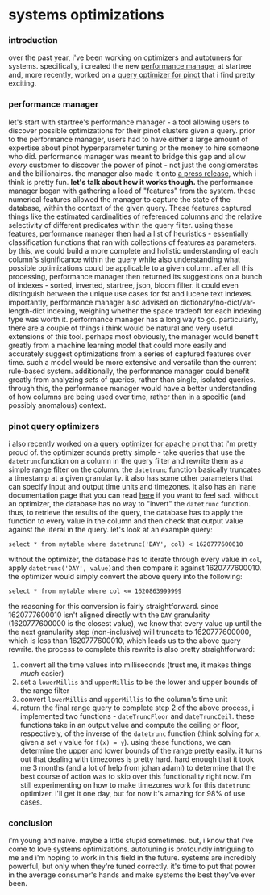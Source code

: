 # systems optimizations

### introduction
over the past year, i've been working on optimizers and autotuners for systems. specifically, i created the new [performance manager](https://startree.ai/resources/automate-real-time-operations) at startree and, more recently, worked on a [query optimizer for pinot](https://github.com/apache/pinot/pull/14385) that i find pretty exciting.

### performance manager
let's start with startree's performance manager - a tool allowing users to discover possible optimizations for their pinot clusters given a query. prior to the performance manager, users had to have either a large amount of expertise about pinot hyperparameter tuning or the money to hire someone who did. performance manager was meant to bridge this gap and allow *every* customer to discover the power of pinot - not just the conglomerates and the billionaires. the manager also made it onto [a press release](https://www.globenewswire.com/news-release/2024/11/20/2984361/0/en/StarTree-Unveils-New-Features-to-Tackle-Data-Management-and-Security-Challenges-for-Scaling-Real-Time-Analytics.html), which i think is pretty fun.
**let's talk about how it works though.**
the performance manager began with gathering a load of "features" from the system. these numerical features allowed the manager to capture the state of the database, within the context of the given query. These features captured things like the estimated cardinalities of referenced columns and the relative selectivity of different predicates within the query filter.
using these features, performance manager then had a list of heuristics - essentially classification functions that ran with collections of features as parameters. by this, we could build a more complete and holistic understanding of each column's significance within the query while also understanding what possible optimizations could be applicable to a given column.
after all this processing, performance manager then returned its suggestions on a bunch of indexes - sorted, inverted, startree, json, bloom filter. it could even distinguish between the unique use cases for fst and lucene text indexes. importantly, performance manager also advised on dictionary/no-dict/var-length-dict indexing, weighing whether the space tradeoff for each indexing type was worth it.
performance manager has a long way to go. particularly, there are a couple of things i think would be natural and very useful extensions of this tool. perhaps most obviously, the manager would benefit greatly from a machine learning model that could more easily and accurately suggest optimizations from a series of captured features over time. such a model would be more extensive and versatile than the current rule-based system. additionally, the performance manager could benefit greatly from analyzing *sets* of queries, rather than single, isolated queries. through this, the performance manager would have a better understanding of how columns are being used over time, rather than in a specific (and possibly anomalous) context.

### pinot query optimizers
i also recently worked on a [query optimizer for apache pinot](https://github.com/apache/pinot/pull/14385) that i'm pretty proud of. the optimizer sounds pretty simple - take queries that use the `datetrunc`function on a column in the query filter and rewrite them as a simple range filter on the column.
the `datetrunc` function basically truncates a timestamp at a given granularity. it also has some other parameters that can specify input and output time units and timezones. it also has an inane documentation page that you can read [here](https://docs.pinot.apache.org/configuration-reference/functions/datetrunc) if you want to feel sad.
without an optimizer, the database has no way to "invert" the `datetrunc` function. thus, to retrieve the results of the query, the database has to apply the function to every value in the column and then check that output value against the literal in the query.
let's look at an example query:
```
select * from mytable where datetrunc('DAY', col) < 1620777600010
```
without the optimizer, the database has to iterate through every value in `col`, apply `datetrunc('DAY', value)`and then compare it against 1620777600010. the optimizer would simply convert the above query into the following:
```
select * from mytable where col <= 1620863999999
```
the reasoning for this conversion is fairly straightforward. since 1620777600010 isn't aligned directly with the `DAY` granularity (1620777600000 is the closest value), we know that every value up until the the next granularity step (non-inclusive) will truncate to 1620777600000, which is less than 1620777600010, which leads us to the above query rewrite.
the process to complete this rewrite is also pretty straightforward:
1. convert all the time values into milliseconds (trust me, it makes things *much* easier)
2. set a `lowerMillis` and `upperMillis` to be the lower and upper bounds of the range filter
3. convert `lowerMillis` and `upperMillis` to the column's time unit
4. return the final range query
to complete step 2 of the above process, i implemented two functions - `dateTruncFloor` and `dateTruncCeil`. these functions take in an output value and compute the ceiling or floor, respectively, of the inverse of the `datetrunc` function (think solving for `x`, given a set `y` value for `f(x) = y`). using these functions, we can determine the upper and lower bounds of the range pretty easily.
it turns out that dealing with timezones is pretty hard. hard enough that it took me 3 months (and a lot of help from johan adami) to determine that the best course of action was to skip over this functionality right now. i'm still experimenting on how to make timezones work for this `datetrunc` optimizer. i'll get it one day, but for now it's amazing for 98% of use cases.

### conclusion
i'm young and naive. maybe a little stupid sometimes. but, i know that i've come to love systems optimizations. autotuning is profoundly intriguing to me and i'm hoping to work in this field in the future. systems are incredibly powerful, but only when they're tuned correctly. it's time to put that power in the average consumer's hands and make systems the best they've ever been.